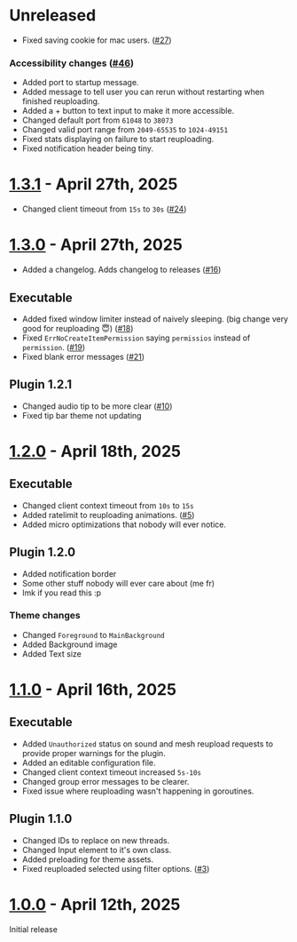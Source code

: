# Unreleased

- Fixed saving cookie for mac users. ([#27](https://github.com/kartFr/Asset-Reuploader/pull/27))

### Accessibility changes ([#46](https://github.com/kartFr/Asset-Reuploader/pull/46))

- Added port to startup message.
- Added message to tell user you can rerun without restarting when finished reuploading.
- Added a + button to text input to make it more accessible.
- Changed default port from `61048` to `38073`
- Changed valid port range from `2049-65535` to `1024-49151`
- Fixed stats displaying on failure to start reuploading.
- Fixed notification header being tiny.

# [1.3.1](https://github.com/kartFr/Asset-Reuploader/releases/tag/1.3.1) - April 27th, 2025

- Changed client timeout from `15s` to `30s` ([#24](https://github.com/kartFr/Asset-Reuploader/pull/24))

# [1.3.0](https://github.com/kartFr/Asset-Reuploader/releases/tag/1.3.0) - April 27th, 2025

- Added a changelog. Adds changelog to releases ([#16](https://github.com/kartFr/Asset-Reuploader/pull/16))

## Executable

- Added fixed window limiter instead of naively sleeping. (big change very good for reuploading 😇) ([#18](https://github.com/kartFr/Asset-Reuploader/pull/18))
- Fixed `ErrNoCreateItemPermission` saying `permissios` instead of `permission`. ([#19](https://github.com/kartFr/Asset-Reuploader/pull/19))
- Fixed blank error messages ([#21](https://github.com/kartFr/Asset-Reuploader/pull/21))

## Plugin 1.2.1

- Changed audio tip to be more clear ([#10](https://github.com/kartFr/Asset-Reuploader/pull/10))
- Fixed tip bar theme not updating

# [1.2.0](https://github.com/kartFr/Asset-Reuploader/releases/tag/1.2.0) - April 18th, 2025

## Executable

- Changed client context timeout from `10s` to `15s`
- Added ratelimit to reuploading animations. ([#5](https://github.com/kartFr/Asset-Reuploader/pull/5))
- Added micro optimizations that nobody will ever notice.

## Plugin 1.2.0

- Added notification border
- Some other stuff nobody will ever care about (me fr)
- lmk if you read this :p

### Theme changes

- Changed `Foreground` to `MainBackground`
- Added Background image
- Added Text size

# [1.1.0](https://github.com/kartFr/Asset-Reuploader/releases/tag/1.1.0) - April 16th, 2025

## Executable

- Added `Unauthorized` status on sound and mesh reupload requests to provide proper warnings for the plugin.
- Added an editable configuration file.
- Changed client context timeout increased `5s-10s`
- Changed group error messages to be clearer.
- Fixed issue where reuploading wasn't happening in goroutines.

## Plugin 1.1.0

- Changed IDs to replace on new threads.
- Changed Input element to it's own class.
- Added preloading for theme assets.
- Fixed reuploaded selected using filter options. ([#3](https://github.com/kartFr/Asset-Reuploader/pull/3))

# [1.0.0](https://github.com/kartFr/Asset-Reuploader/releases/tag/1.0.0) - April 12th, 2025

Initial release
